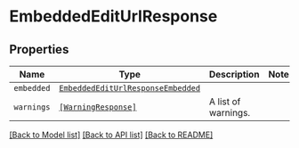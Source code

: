 # EmbeddedEditUrlResponse



## Properties

| Name | Type | Description | Notes |
| ---- | ---- | ----------- | ----- |
| `embedded` | [```EmbeddedEditUrlResponseEmbedded```](EmbeddedEditUrlResponseEmbedded.md) |    |  |
| `warnings` | [```[WarningResponse]```](WarningResponse.md) |  A list of warnings.  |  |


[[Back to Model list]](../README.md#documentation-for-models) [[Back to API list]](../README.md#documentation-for-api-endpoints) [[Back to README]](../README.md)



